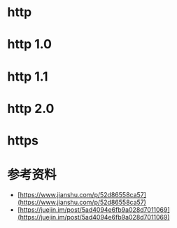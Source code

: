 # http

# http 1.0

# http 1.1

# http 2.0

# https

# 参考资料

- [https://www.jianshu.com/p/52d86558ca57](https://www.jianshu.com/p/52d86558ca57)
- [https://juejin.im/post/5ad4094e6fb9a028d7011069](https://juejin.im/post/5ad4094e6fb9a028d7011069)